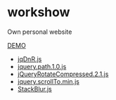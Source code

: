 workshow
======

Own personal website

[DEMO](https://han.im)



* [jqDnR.js](http://dev.iceburg.net/jquery/jqDnR/)
* [jquery.path.1.0.js](http://www.cnblogs.com/lovejjhao/archive/2011/12/12/2285313.html)
* [jQueryRotateCompressed.2.1.js](http://code.google.com/p/jqueryrotate/)
* [jquery.scrollTo.min.js](https://github.com/flesler/jquery.scrollTo)
* [StackBlur.js](http://www.quasimondo.com/StackBlurForCanvas/StackBlurDemo.html)

